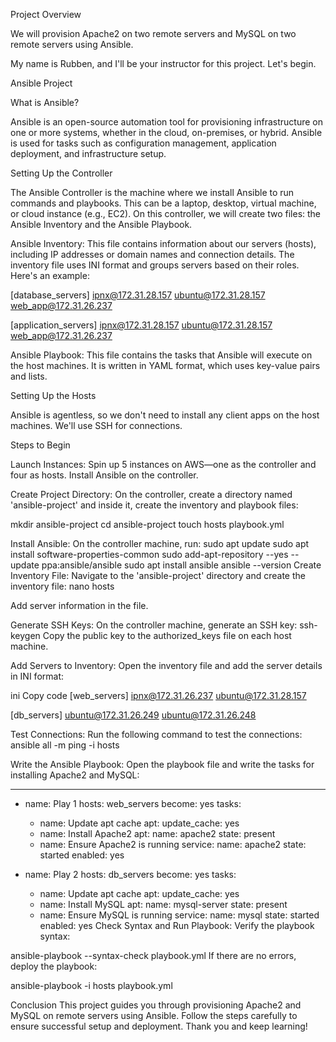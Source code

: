 Project Overview

We will provision Apache2 on two remote servers and MySQL on two remote servers using Ansible.

My name is Rubben, and I'll be your instructor for this project. Let's begin.

Ansible Project

What is Ansible?

Ansible is an open-source automation tool for provisioning infrastructure on one or more systems, whether in the cloud, on-premises, or hybrid. Ansible is used for tasks such as configuration management, application deployment, and infrastructure setup.

Setting Up the Controller

The Ansible Controller is the machine where we install Ansible to run commands and playbooks. This can be a laptop, desktop, virtual machine, or cloud instance (e.g., EC2). On this controller, we will create two files: the Ansible Inventory and the Ansible Playbook.

Ansible Inventory: This file contains information about our servers (hosts), including IP addresses or domain names and connection details. The inventory file uses INI format and groups servers based on their roles. Here's an example:

[database_servers]
ipnx@172.31.28.157
ubuntu@172.31.28.157
web_app@172.31.26.237

[application_servers]
ipnx@172.31.28.157
ubuntu@172.31.28.157
web_app@172.31.26.237


Ansible Playbook: This file contains the tasks that Ansible will execute on the host machines. It is written in YAML format, which uses key-value pairs and lists.

Setting Up the Hosts

Ansible is agentless, so we don't need to install any client apps on the host machines. We'll use SSH for connections.

Steps to Begin

Launch Instances: Spin up 5 instances on AWS—one as the controller and four as hosts. Install Ansible on the controller.

Create Project Directory: On the controller, create a directory named 'ansible-project' and inside it, create the inventory and playbook files:

mkdir ansible-project
cd ansible-project
touch hosts playbook.yml

Install Ansible: On the controller machine, run:
sudo apt update
sudo apt install software-properties-common
sudo add-apt-repository --yes --update ppa:ansible/ansible
sudo apt install ansible
ansible --version
Create Inventory File: Navigate to the 'ansible-project' directory and create the inventory file:
nano hosts

Add server information in the file.

Generate SSH Keys: On the controller machine, generate an SSH key:
ssh-keygen
Copy the public key to the authorized_keys file on each host machine.

Add Servers to Inventory: Open the inventory file and add the server details in INI format:

ini
Copy code
[web_servers]
ipnx@172.31.26.237
ubuntu@172.31.28.157

[db_servers]
ubuntu@172.31.26.249
ubuntu@172.31.26.248

Test Connections: Run the following command to test the connections:
ansible all -m ping -i hosts

Write the Ansible Playbook: Open the playbook file and write the tasks for installing Apache2 and MySQL:

---
- name: Play 1
  hosts: web_servers
  become: yes
  tasks:
    - name: Update apt cache
      apt:
        update_cache: yes
    - name: Install Apache2
      apt:
        name: apache2
        state: present
    - name: Ensure Apache2 is running
      service:
        name: apache2
        state: started
        enabled: yes

- name: Play 2
  hosts: db_servers
  become: yes
  tasks:
    - name: Update apt cache
      apt:
        update_cache: yes
    - name: Install MySQL
      apt:
        name: mysql-server
        state: present
    - name: Ensure MySQL is running
      service:
        name: mysql
        state: started
        enabled: yes
Check Syntax and Run Playbook: Verify the playbook syntax:

ansible-playbook --syntax-check playbook.yml
If there are no errors, deploy the playbook:

ansible-playbook -i hosts playbook.yml

Conclusion
This project guides you through provisioning Apache2 and MySQL on remote servers using Ansible. Follow the steps carefully to ensure successful setup and deployment. Thank you and keep learning!
